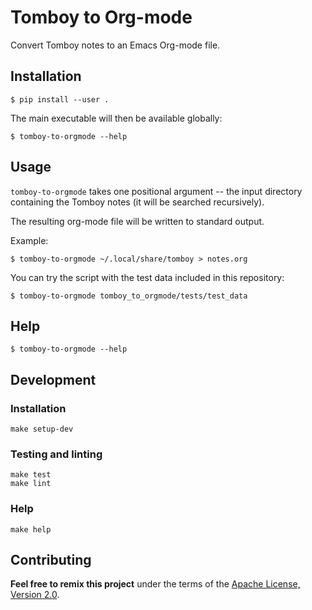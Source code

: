 # Tomboy to Org-mode

Convert Tomboy notes to an Emacs Org-mode file.

## Installation

``` shell
$ pip install --user .
```

The main executable will then be available globally:

``` shell
$ tomboy-to-orgmode --help
```

## Usage

`tomboy-to-orgmode` takes one positional argument -- the input directory
containing the Tomboy notes (it will be searched recursively).

The resulting org-mode file will be written to standard output.

Example:

``` shell
$ tomboy-to-orgmode ~/.local/share/tomboy > notes.org
```

You can try the script with the test data included in this repository:

``` shell
$ tomboy-to-orgmode tomboy_to_orgmode/tests/test_data
```

## Help

``` shell
$ tomboy-to-orgmode --help
```

## Development

### Installation

``` shell
make setup-dev
```

### Testing and linting

``` shell
make test
make lint
```

### Help

``` shell
make help
```

## Contributing

__Feel free to remix this project__ under the terms of the [Apache License,
Version 2.0](http://www.apache.org/licenses/LICENSE-2.0).
